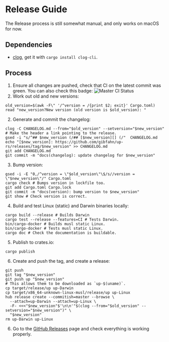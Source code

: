 # Release Guide

The Release process is still somewhat manual, and only works on macOS for now.

## Dependencies

- [clog][], get it with `cargo install clog-cli`.

## Process

1. Ensure all changes are pushed, check that CI on the latest commit was green.
  You can also check this badge: ![Master CI Status](https://github.com/gibfahn/up-rs/workflows/Rust/badge.svg)
2. Work out old and new versions:
  ```shell
  old_version=$(awk -F\" '/^version = /{print $2; exit}' Cargo.toml)
  read "new_version?New version (old version is $old_version): "
  ```
2. Generate and commit the changelog:
  ```shell
  clog -C CHANGELOG.md --from="$old_version" --setversion="$new_version"
  # Make the header a link pointing to the release.
  gsed -i "s/^## $new_version (/## [$new_version][] (/"  CHANGELOG.md
  echo "[$new_version]: https://github.com/gibfahn/up-rs/releases/tag/$new_version" >> CHANGELOG.md
  git add CHANGELOG.md
  git commit -m "docs(changelog): update changelog for $new_version"
  ```
3. Bump version:
  ```shell
  gsed -i -E "0,/^version = \"$old_version\"\$/s//version = \"$new_version\"/" Cargo.toml
  cargo check # Bumps version in lockfile too.
  git add Cargo.toml Cargo.lock
  git commit -m "docs(version): bump version to $new_version"
  git show # Check version is correct.
  ```
4. Build and test Linux (static) and Darwin binaries locally:
  ```shell
  cargo build --release # Builds Darwin
  cargo test --release --features=CI # Tests Darwin.
  bin/cargo-docker # Builds musl static Linux.
  bin/cargo-docker # Tests musl static Linux.
  cargo doc # Check the documentation is buildable.
  ```
5. Publish to crates.io:
  ```shell
  cargo publish
  ```
6. Create and push the tag, and create a release:
  ```shell
  git push
  git tag "$new_version"
  git push up "$new_version"
  # This allows them to be downloaded as `up-$(uname)`.
  cp target/release/up up-Darwin
  cp target/x86_64-unknown-linux-musl/release/up up-Linux
  hub release create --commitish=master --browse \
    --attach=up-Darwin --attach=up-Linux \
    -F- <<<"$new_version"$'\n\n'"$(clog --from="$old_version" --setversion="$new_version")" \
    "$new_version"
  rm up-Darwin up-Linux
  ```
6. Go to the [GitHub Releases][] page and check everything is working properly.

[CHANGELOG.md]: /CHANGELOG.md
[GitHub Releases]: https://github.com/gibfahn/up-rs/releases
[clog]: https://github.com/clog-tool/clog-cli
